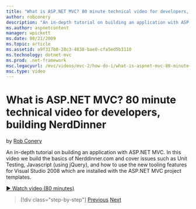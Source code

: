 ```yaml
---
title: "What is ASP.NET MVC? 80 minute technical video for developers, building NerdDinner | Microsoft Docs"
author: robconery
description: "An in-depth tutorial on building an application with ASP.NET MVC. In this video we build the basics of Nerddinner.com and cover issues such as Unit Testing,..."
ms.author: aspnetcontent
manager: wpickett
ms.date: 08/21/2009
ms.topic: article
ms.assetid: a9f317b0-28c3-4838-bae0-cfa5ed5b3110
ms.technology: dotnet-mvc
ms.prod: .net-framework
msc.legacyurl: /mvc/videos/mvc-2/how-do-i/what-is-aspnet-mvc-80-minute-technical-video-for-developers-building-nerddinner
msc.type: video
---
```

What is ASP.NET MVC? 80 minute technical video for developers, building NerdDinner
====================
by [Rob Conery](https://github.com/robconery)

An in-depth tutorial on building an application with ASP.NET MVC. In this video we build the basics of Nerddinner.com and cover issues such as Unit Testing, Javascript (using jQuery), and how to use the new tooling features for Visual Studio 2008 which are installed with the ASP.NET MVC project templates.

[&#9654; Watch video (80 minutes)](https://channel9.msdn.com/Blogs/ASP-NET-Site-Videos/what-is-aspnet-mvc-80-minute-technical-video-for-developers-building-nerddinner)

>[!div class="step-by-step"]
[Previous](displaying-a-table-of-database-data.md)
[Next](why-aspnet-mvc-3-minute-overview-video-for-decision-makers.md)